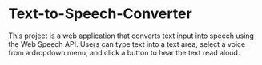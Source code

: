 # Text-to-Speech-Converter
This project is a web application that converts text input into speech using the Web Speech API. Users can type text into a text area, select a voice from a dropdown menu, and click a button to hear the text read aloud. 
